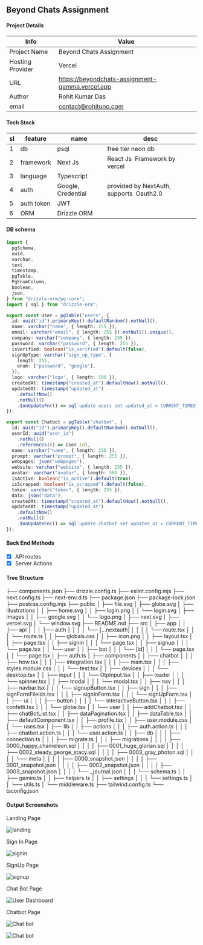 ## Beyond Chats Assignment

#### Project Details

| Info             | Value                                           |
| ---------------- | ----------------------------------------------- |
| Project Name     | Beyond Chats Assignment                         |
| Hosting Provider | Vercel                                          |
| URL              | https://beyondchats-assignment-gamma.vercel.app |
| Author           | Rohit Kumar Das                                 |
| email            | contact@rohituno.com                            |

#### Tech Stack

| sl | feature    | name               | desc                                        |
| -- | ---------- | ------------------ | ------------------------------------------- |
| 1  | db         | psql               | free tier neon db                           |
| 2  | framework  | Next Js            | React Js  Framework by vercel              |
| 3  | language   | Typescript         |                                             |
| 4  | auth       | Google, Credential | provided by NextAuth,  supports  Oauth2.0 |
| 5  | auth token | JWT                |                                             |
| 6  | ORM        | Drizzle ORM        |                                             |

#### DB schema

```ts
import {
  pgSchema,
  uuid,
  varchar,
  text,
  timestamp,
  pgTable,
  PgEnumColumn,
  boolean,
  json,
} from "drizzle-orm/pg-core";
import { sql } from "drizzle-orm";

export const User = pgTable("users", {
  id: uuid("id").primaryKey().defaultRandom().notNull(),
  name: varchar("name", { length: 255 }),
  email: varchar("email", { length: 255 }).notNull().unique(),
  company: varchar("company", { length: 255 }),
  password: varchar("password", { length: 255 }),
  isVerified: boolean("is_verified").default(false),
  signUpType: varchar("sign_up_type", {
    length: 255,
    enum: ["password", "google"],
  }),
  logo: varchar("logo", { length: 500 }),
  createdAt: timestamp("created_at").defaultNow().notNull(),
  updatedAt: timestamp("updated_at")
    .defaultNow()
    .notNull()
    .$onUpdateFn(() => sql`update users set updated_at = CURRENT_TIMESTAMP`),
});

export const Chatbot = pgTable("chatbot", {
  id: uuid("id").primaryKey().defaultRandom().notNull(),
  userId: uuid("user_id")
    .notNull()
    .references(() => User.id),
  name: varchar("name", { length: 255 }),
  prompt: varchar("prompt", { length: 255 }),
  webpages: json("webpages"),
  website: varchar("website", { length: 255 }),
  avatar: varchar("avatar", { length: 500 }),
  isActive: boolean("is_active").default(true),
  isScrapped: boolean("is_scrapped").default(false),
  token: varchar("token", { length: 255 }),
  data: json("data"),
  createdAt: timestamp("created_at").defaultNow().notNull(),
  updatedAt: timestamp("updated_at")
    .defaultNow()
    .notNull()
    .$onUpdateFn(() => sql`update chatbot set updated_at = CURRENT_TIMESTAMP`),
});
```

#### Back End Methods

- [X] API routes
- [X] Server Actions

#### Tree Structure

├── components.json
├── drizzle.config.ts
├── eslint.config.mjs
├── next.config.ts
├── next-env.d.ts
├── package.json
├── package-lock.json
├── postcss.config.mjs
├── public
│ ├── file.svg
│ ├── globe.svg
│ ├── illustrations
│ │ ├── home.svg
│ │ ├── login.png
│ │ └── login.svg
│ ├── images
│ │ ├── google.svg
│ │ └── logo.png
│ ├── next.svg
│ ├── vercel.svg
│ └── window.svg
├── README.md
├── src
│ ├── app
│ │ ├── api
│ │ │ ├── auth
│ │ │ │ └── [...nextauth]
│ │ │ │ └── route.tsx
│ │ │ └── route.ts
│ │ ├── globals.css
│ │ ├── icon.png
│ │ ├── layout.tsx
│ │ ├── page.tsx
│ │ ├── signin
│ │ │ └── page.tsx
│ │ ├── signup
│ │ │ └── page.tsx
│ │ └── user
│ │ ├── bot
│ │ │ └── [id]
│ │ │ └── page.tsx
│ │ └── page.tsx
│ ├── auth.ts
│ ├── components
│ │ ├── chatbot
│ │ │ ├── how.tsx
│ │ │ ├── integration.tsx
│ │ │ ├── main.tsx
│ │ │ ├── styles.module.css
│ │ │ └── test.tsx
│ │ ├── devices
│ │ │ └── desktop.tsx
│ │ ├── input
│ │ │ └── OtpInput.tsx
│ │ ├── loader
│ │ │ └── spinner.tsx
│ │ ├── modal
│ │ │ └── modal.tsx
│ │ ├── nav
│ │ │ ├── navbar.tsx
│ │ │ └── signupButton.tsx
│ │ ├── sign
│ │ │ ├── signFormFilelds.tsx
│ │ │ ├── signInForm.tsx
│ │ │ └── signUpForm.tsx
│ │ ├── ui
│ │ │ ├── button
│ │ │ │ └── interactiveButton.tsx
│ │ │ ├── confetti.tsx
│ │ │ └── globe.tsx
│ │ └── user
│ │ ├── addChatbot.tsx
│ │ ├── chatBotList.tsx
│ │ ├── dataPagination.tsx
│ │ ├── dataTable.tsx
│ │ ├── defaultComponent.tsx
│ │ ├── profile.tsx
│ │ ├── user.module.css
│ │ └── uses.tsx
│ ├── lib
│ │ ├── actions
│ │ │ ├── auth.action.ts
│ │ │ ├── chatbot.action.ts
│ │ │ └── user.action.ts
│ │ ├── db
│ │ │ ├── connection.ts
│ │ │ ├── migrate.ts
│ │ │ ├── migrations
│ │ │ │ ├── 0000_happy_chameleon.sql
│ │ │ │ ├── 0001_huge_glorian.sql
│ │ │ │ ├── 0002_steady_george_stacy.sql
│ │ │ │ ├── 0003_gray_photon.sql
│ │ │ │ └── meta
│ │ │ │ ├── 0000_snapshot.json
│ │ │ │ ├── 0001_snapshot.json
│ │ │ │ ├── 0002_snapshot.json
│ │ │ │ ├── 0003_snapshot.json
│ │ │ │ └── \_journal.json
│ │ │ └── schema.ts
│ │ ├── gemini.ts
│ │ ├── helpers.ts
│ │ ├── settings
│ │ │ └── settings.ts
│ │ └── utils.ts
│ └── middleware.ts
├── tailwind.config.ts
└── tsconfig.json

#### Output Screenshots


Landing Page

![landing](./output/landing.png)



Sign In Page

![signin](./output/signin.png)



SignUp Page

![signup](./output/signup.png)



Chat Bot Page

![User Dashboard](./output/userdash.png)


Chatbot Page


![Chat bot](./output/chat.png)

![Chat bot](./output/chat2.png)
